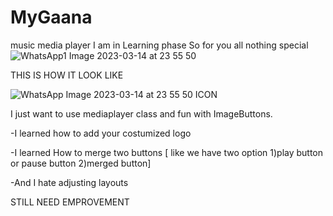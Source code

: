 # MyGaana
music media player
I am in Learning phase So for you all nothing special![WhatsApp1 Image 2023-03-14 at 23 55 50](https://user-images.githubusercontent.com/78639310/225102745-9efa0aa9-4e56-4ff1-93d3-a7d5315f5174.jpg)

THIS IS HOW IT LOOK LIKE 


![WhatsApp Image 2023-03-14 at 23 55 50](https://user-images.githubusercontent.com/78639310/225102749-00b0f022-ac34-4aed-b508-6488d6e74884.jpg)
ICON

I just want to use mediaplayer class
and fun with ImageButtons.


-I learned  how to add your costumized logo


-I learned How to merge two buttons [ like we have two option 1)play button or pause button 2)merged button]


-And I hate adjusting layouts 


 STILL NEED EMPROVEMENT
